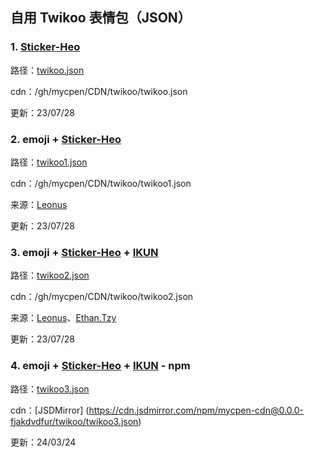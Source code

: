 ## 自用 Twikoo 表情包（JSON）

### 1. [Sticker-Heo](https://github.com/zhheo/Sticker-Heo)

路径：[twikoo.json](twikoo.json)

cdn：/gh/mycpen/CDN/twikoo/twikoo.json

更新：23/07/28



### 2. emoji + [Sticker-Heo](https://github.com/zhheo/Sticker-Heo)

路径：[twikoo1.json](twikoo1.json)

cdn：/gh/mycpen/CDN/twikoo/twikoo1.json

来源：[Leonus](https://blog.leonus.cn/owo.json)

更新：23/07/28



### 3. emoji + [Sticker-Heo](https://github.com/zhheo/Sticker-Heo) + [IKUN](https://fe32.top/articles/ikun0001/)

路径：[twikoo2.json](twikoo2.json)

cdn：/gh/mycpen/CDN/twikoo/twikoo2.json

来源：[Leonus](https://blog.leonus.cn/owo.json)、[Ethan.Tzy](https://fe32.top/articles/ikun0001/)

更新：23/07/28



### 4. emoji + [Sticker-Heo](https://github.com/zhheo/Sticker-Heo) + [IKUN](https://fe32.top/articles/ikun0001/) - npm

路径：[twikoo3.json](twikoo3.json)

cdn：[JSDMirror] (https://cdn.jsdmirror.com/npm/mycpen-cdn@0.0.0-fjakdvdfur/twikoo/twikoo3.json)

更新：24/03/24


